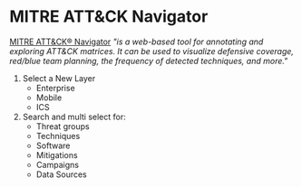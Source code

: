 # MITRE ATT&CK Navigator

[MITRE ATT&CK® Navigator](https://mitre-attack.github.io/attack-navigator/) *"is a web-based tool for annotating and exploring ATT&CK matrices. It can be used to visualize defensive coverage, red/blue team planning, the frequency of detected techniques, and more."* 

1. Select a New Layer
	- Enterprise
	- Mobile
	- ICS
1. Search and multi select for:
	 - Threat groups
	 - Techniques
	 - Software
	 - Mitigations
	 - Campaigns
	 - Data Sources
